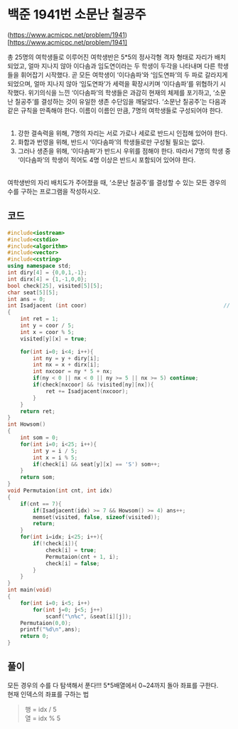 # 백준 1941번 소문난 칠공주

(https://www.acmicpc.net/problem/1941)[https://www.acmicpc.net/problem/1941]

총 25명의 여학생들로 이루어진 여학생반은 5*5의 정사각형 격자 형태로 자리가 배치되었고,
얼마 지나지 않아 이다솜과 임도연이라는 두 학생이 두각을 나타내며 다른 학생들을 휘어잡기 시작했다. 
곧 모든 여학생이 ‘이다솜파’와 ‘임도연파’의 두 파로 갈라지게 되었으며, 얼마 지나지 않아 ‘임도연파’가 
세력을 확장시키며 ‘이다솜파’를 위협하기 시작했다.
위기의식을 느낀 ‘이다솜파’의 학생들은 과감히 현재의 체제를 포기하고, ‘소문난 칠공주’를 결성하는 것이 
유일한 생존 수단임을 깨달았다. ‘소문난 칠공주’는 다음과 같은 규칙을 만족해야 한다.
이름이 이름인 만큼, 7명의 여학생들로 구성되어야 한다. </br>
</br>
1. 강한 결속력을 위해, 7명의 자리는 서로 가로나 세로로 반드시 인접해 있어야 한다.</br>
2. 화합과 번영을 위해, 반드시 ‘이다솜파’의 학생들로만 구성될 필요는 없다.</br>
3. 그러나 생존을 위해, ‘이다솜파’가 반드시 우위를 점해야 한다. 따라서 7명의 학생 중 ‘이다솜파’의 
학생이 적어도 4명 이상은 반드시 포함되어 있어야 한다.</br>
</br>
여학생반의 자리 배치도가 주어졌을 때, ‘소문난 칠공주’를 결성할 수 있는 모든 경우의 수를 구하는 프로그램을 작성하시오.

## 코드

```c++
#include<iostream>
#include<cstdio>
#include<algorithm>
#include<vector>
#include<cstring>
using namespace std;
int diry[4] = {0,0,1,-1};
int dirx[4] = {1,-1,0,0};
bool check[25], visited[5][5];
char seat[5][5];
int ans = 0;
int Isadjacent (int coor)                                           // 인접한 수 구하는 함수
{
    int ret = 1;
    int y = coor / 5;
    int x = coor % 5;
    visited[y][x] = true;

    for(int i=0; i<4; i++){
        int ny = y + diry[i];
        int nx = x + dirx[i];
        int nxcoor = ny * 5 + nx; 
        if(ny < 0 || nx < 0 || ny >= 5 || nx >= 5) continue;
        if(check[nxcoor] && !visited[ny][nx]){
            ret += Isadjacent(nxcoor);
        }
    }
    return ret;
}
int Howsom()
{
    int som = 0;
    for(int i=0; i<25; i++){
        int y = i / 5;
        int x = i % 5;
        if(check[i] && seat[y][x] == 'S') som++; 
    }
    return som;
}
void Permutaion(int cnt, int idx)
{
    if(cnt == 7){
        if(Isadjacent(idx) >= 7 && Howsom() >= 4) ans++;
        memset(visited, false, sizeof(visited));
        return;
    }
    for(int i=idx; i<25; i++){                                          // 백트래킹으로 모든 조합 
        if(!check[i]){
            check[i] = true;
            Permutaion(cnt + 1, i);
            check[i] = false;
        }
    }
}
int main(void)
{
    for(int i=0; i<5; i++)
        for(int j=0; j<5; j++) 
            scanf("\n%c", &seat[i][j]);
    Permutaion(0,0);
    printf("%d\n",ans);
    return 0;
}
```

## 풀이

모든 경우의 수를 다 탐색해서 푼다!!! 5*5배열에서 0~24까지 돌아 좌표를 구한다.</br>
현재 인덱스의 좌표를 구하는 법 </br>

> 행 = idx / 5</br>
열 = idx % 5</br>

